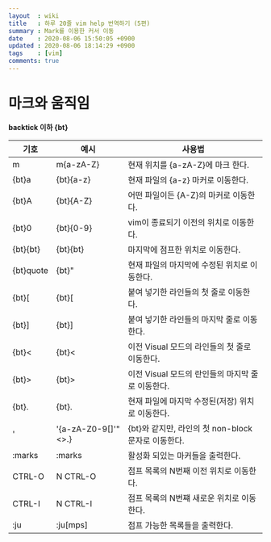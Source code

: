```yaml
---
layout  : wiki
title   : 하루 20줄 vim help 번역하기 (5편)
summary : Mark를 이용한 커서 이동
date    : 2020-08-06 15:50:05 +0900
updated : 2020-08-06 18:14:29 +0900
tags    : [vim]
comments: true
---
```


# 마크와 움직임

**backtick 이하 {bt}**


| 기호      | 예시                | 사용법                                              |
|-----------|---------------------|-----------------------------------------------------|
| m         | m{a-zA-Z}           | 현재 위치를 {a-zA-Z}에 마크 한다.                   |
| {bt}a     | {bt}{a-z}           | 현재 파일의 {a-z} 마커로 이동한다.                  |
| {bt}A     | {bt}{A-Z}           | 어떤 파일이든 {A-Z}의 마커로 이동한다.              |
| {bt}0     | {bt}{0-9}           | vim이 종료되기 이전의 위치로 이동한다.              |
| {bt}{bt}  | {bt}{bt}            | 마지막에 점프한 위치로 이동한다.                    |
| {bt}quote | {bt}"               | 현재 파일의 마지막에 수정된 위치로 이동한다.        |
| {bt}[     | {bt}[               | 붙여 넣기한 라인들의 첫 줄로 이동한다.              |
| {bt}]     | {bt}]               | 붙여 넣기한 라인들의 마지막 줄로 이동한다.          |
| {bt}<     | {bt}<               | 이전 Visual 모드의 라인들의 첫 줄로 이동한다.       |
| {bt}>     | {bt}>               | 이전 Visual 모드의 란인들의 마지막 줄로 이동한다.   |
| {bt}.     | {bt}.               | 현재 파일에 마지막 수정된(저장) 위치로 이동한다.    |
| '         | '{a-zA-Z0-9[]'"<>.} | {bt}와 같지만, 라인의 첫 non-block 문자로 이동한다. |
| :marks    | :marks              | 활성화 되있는 마커들을 출력한다.                    |
| CTRL-O    | N  CTRL-O           | 점프 목록의 N번째 이전 위치로 이동한다.             |
| CTRL-I    | N  CTRL-I           | 점프 목록의 N번쨰 새로운 위치로 이동한다.           |
| :ju       | :ju[mps]            | 점프 가능한 목록들을 출력한다.                      |
